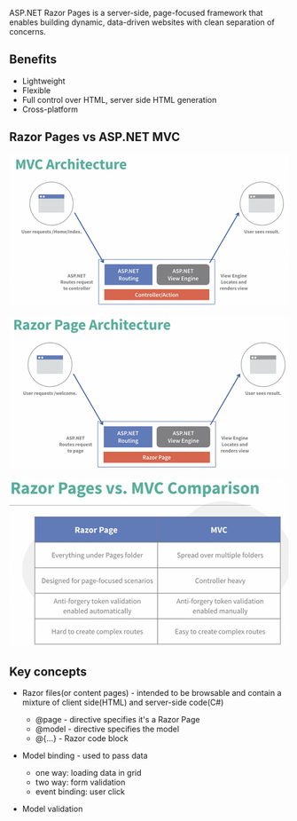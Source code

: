 


ASP.NET Razor Pages is a server-side, page-focused framework that enables building dynamic, data-driven websites with clean separation of concerns.

## Benefits
- Lightweight
- Flexible
- Full control over HTML, server side HTML generation
- Cross-platform


## Razor Pages vs ASP.NET MVC
![](./images/MVC-Architecture.png)

![](./images/RazorPage-Architecture.png)

![](./images/RazorPage-vs-MVC.png)


## Key concepts
- Razor files(or content pages) - intended to be browsable and contain a mixture of client side(HTML) and server-side code(C#)
    - @page - directive specifies it's a Razor Page
    - @model - directive specifies the model
    - @{...} - Razor code block

- Model binding - used to pass data
    - one way: loading data in grid
    - two way: form validation
    - event binding: user click 

- Model validation




